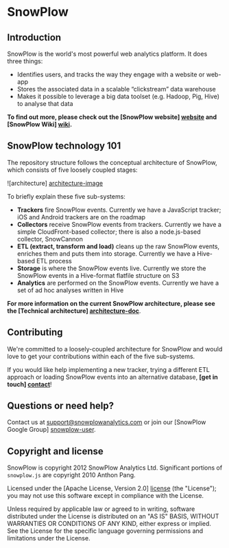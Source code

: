 # SnowPlow

## Introduction

SnowPlow is the world's most powerful web analytics platform. It does three things:

* Identifies users, and tracks the way they engage with a website or web-app
* Stores the associated data in a scalable “clickstream” data warehouse
* Makes it possible to leverage a big data toolset (e.g. Hadoop, Pig, Hive) to analyse that data

**To find out more, please check out the [SnowPlow website] [website] and [SnowPlow Wiki] [wiki].**

## SnowPlow technology 101

The repository structure follows the conceptual architecture of SnowPlow, which consists of five loosely coupled stages:

![architecture] [architecture-image]

To briefly explain these five sub-systems:

* **Trackers** fire SnowPlow events. Currently we have a JavaScript tracker; iOS and Android trackers are on the roadmap
* **Collectors** receive SnowPlow events from trackers. Currently we have a simple CloudFront-based collector; there is also a node.js-based collector, SnowCannon
* **ETL (extract, transform and load)** cleans up the raw SnowPlow events, enriches them and puts them into storage. Currently we have a Hive-based ETL process
* **Storage** is where the SnowPlow events live. Currently we store the SnowPlow events in a Hive-format flatfile structure on S3
* **Analytics** are performed on the SnowPlow events. Currently we have a set of ad hoc analyses written in Hive 

**For more information on the current SnowPlow architecture, please see the [Technical architecture] [architecture-doc]**.

## Contributing

We're committed to a loosely-coupled architecture for SnowPlow and would love to get your contributions within each of the five sub-systems.

If you would like help implementing a new tracker, trying a different ETL approach or loading SnowPlow events into an alternative database, **[get in touch] [contact]**!

## Questions or need help?

Contact us at support@snowplowanalytics.com or join our [SnowPlow Google Group] [snowplow-user].

## Copyright and license

SnowPlow is copyright 2012 SnowPlow Analytics Ltd. Significant portions of `snowplow.js`
are copyright 2010 Anthon Pang.

Licensed under the [Apache License, Version 2.0] [license] (the "License");
you may not use this software except in compliance with the License.

Unless required by applicable law or agreed to in writing, software
distributed under the License is distributed on an "AS IS" BASIS,
WITHOUT WARRANTIES OR CONDITIONS OF ANY KIND, either express or implied.
See the License for the specific language governing permissions and
limitations under the License.

[website]: http://snowplowanalytics.com
[wiki]: https://github.com/snowplow/snowplow/wiki
[architecture-image]: https://github.com/snowplow/snowplow/raw/master/architecture.png
[architecture-doc]: https://github.com/snowplow/snowplow/wiki/Technical-architecture
[contact]: mailto:contribute@snowplowanalytics.com
[license]: http://www.apache.org/licenses/LICENSE-2.0
[snowplow-user]: https://groups.google.com/d/forum/snowplow-user